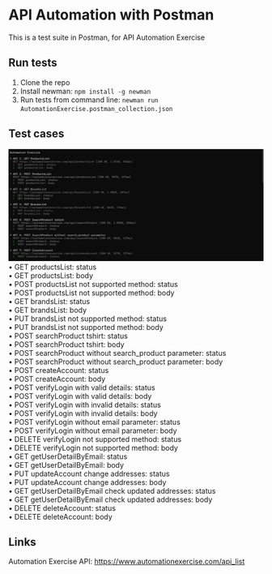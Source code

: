 # API Automation with Postman
This is a test suite in Postman, for API Automation Exercise

## Run tests
1. Clone the repo
2. Install newman: ```npm install -g newman```
3. Run tests from command line: ```newman run AutomationExercise.postman_collection.json```   

## Test cases
![screenshot](https://github.com/egaraujo/api-automation-exercise/blob/main/screenshot.jpg)
• GET productsList: status  
• GET productsList: body   
• POST productsList not supported method: status    
• POST productsList not supported method: body    
• GET brandsList: status    
• GET brandsList: body    
• PUT brandsList not supported method: status  
• PUT brandsList not supported method: body  
• POST searchProduct tshirt: status  
• POST searchProduct tshirt: body    
• POST searchProduct without search_product parameter: status  
• POST searchProduct without search_product parameter: body  
• POST createAccount: status  
• POST createAccount: body  
• POST verifyLogin with valid details: status  
• POST verifyLogin with valid details: body  
• POST verifyLogin with invalid details: status  
• POST verifyLogin with invalid details: body  
• POST verifyLogin without email parameter: status  
• POST verifyLogin without email parameter: body  
• DELETE verifyLogin not supported method: status  
• DELETE verifyLogin not supported method: body  
• GET getUserDetailByEmail: status  
• GET getUserDetailByEmail: body  
• PUT updateAccount change addresses: status  
• PUT updateAccount change addresses: body  
• GET getUserDetailByEmail check updated addresses: status  
• GET getUserDetailByEmail check updated addresses: body  
• DELETE deleteAccount: status  
• DELETE deleteAccount: body  

## Links
Automation Exercise API: https://www.automationexercise.com/api_list  
